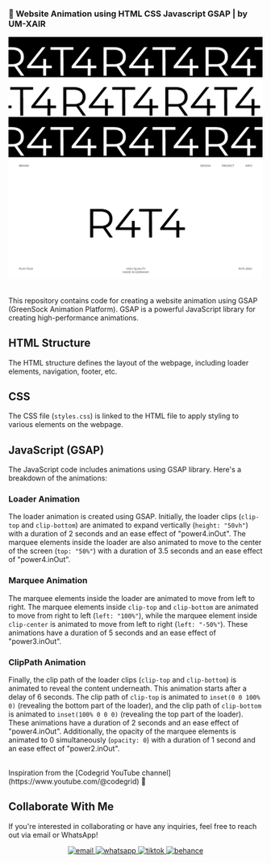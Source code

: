 ### 🧬 Website Animation using HTML CSS Javascript GSAP | by UM-XAIR
<div align="center">
<img src="https://github.com/um-xair/html-css-js-website-animation/blob/main/main.png" />
<br />
<img src="https://github.com/um-xair/html-css-js-website-animation/blob/main/main1.png" />
</div>  
  
<br />

This repository contains code for creating a website animation using GSAP (GreenSock Animation Platform). GSAP is a powerful JavaScript library for creating high-performance animations.

## HTML Structure
The HTML structure defines the layout of the webpage, including loader elements, navigation, footer, etc.

## CSS
The CSS file (`styles.css`) is linked to the HTML file to apply styling to various elements on the webpage.

## JavaScript (GSAP)
The JavaScript code includes animations using GSAP library. Here's a breakdown of the animations:

### Loader Animation
The loader animation is created using GSAP. Initially, the loader clips (`clip-top` and `clip-bottom`) are animated to expand vertically (`height: "50vh"`) with a duration of 2 seconds and an ease effect of "power4.inOut". The marquee elements inside the loader are also animated to move to the center of the screen (`top: "50%"`) with a duration of 3.5 seconds and an ease effect of "power4.inOut".

### Marquee Animation
The marquee elements inside the loader are animated to move from left to right. The marquee elements inside `clip-top` and `clip-bottom` are animated to move from right to left (`left: "100%"`), while the marquee element inside `clip-center` is animated to move from left to right (`left: "-50%"`). These animations have a duration of 5 seconds and an ease effect of "power3.inOut".

### ClipPath Animation
Finally, the clip path of the loader clips (`clip-top` and `clip-bottom`) is animated to reveal the content underneath. This animation starts after a delay of 6 seconds. The clip path of `clip-top` is animated to `inset(0 0 100% 0)` (revealing the bottom part of the loader), and the clip path of `clip-bottom` is animated to `inset(100% 0 0 0)` (revealing the top part of the loader). These animations have a duration of 2 seconds and an ease effect of "power4.inOut". Additionally, the opacity of the marquee elements is animated to 0 simultaneously (`opacity: 0`) with a duration of 1 second and an ease effect of "power2.inOut".


<br />
Inspiration from the [Codegrid YouTube channel](https://www.youtube.com/@codegrid) 🫶

<br />

## Collaborate With Me
If you're interested in collaborating or have any inquiries, feel free to reach out via email or WhatsApp!

<div align="center">
<a href="mailto:umairaxin@gmail.com" target="_blank">
  <img src="https://img.shields.io/badge/email-%23000000.svg?&style=for-the-badge&logo=gmail&logoColor=white&color=FF0000" alt="email" height="50" />
</a>
<a href="https://wa.me/01162260866" target="_blank">
  <img src="https://img.shields.io/badge/whatsapp-%23000000.svg?&style=for-the-badge&logo=whatsapp&logoColor=white&color=006400" alt="whatsapp" height="50" />
</a>
<a href="https://www.tiktok.com/@devxair" target="_blank">
  <img src="https://img.shields.io/badge/tiktok-%23000000.svg?&style=for-the-badge&logo=tiktok&logoColor=white&color=545454" alt="tiktok" height="50" />
</a>
  <a href="https://www.behance.net/devxair" target="_blank">
  <img src="https://img.shields.io/badge/behance-%231E90FF.svg?&style=for-the-badge&logo=behance&logoColor=white&color=003ECB" alt="behance" height="50"/>
</a>
</div>


